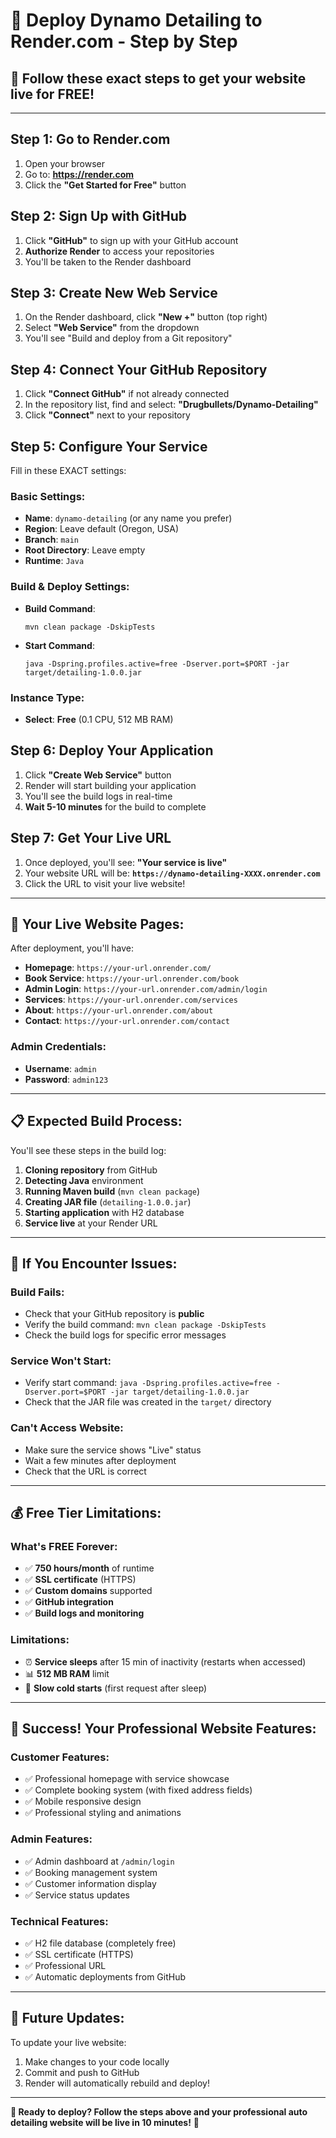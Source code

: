 # 🚀 Deploy Dynamo Detailing to Render.com - Step by Step

## 🎯 Follow these exact steps to get your website live for FREE!

---

## Step 1: Go to Render.com
1. Open your browser
2. Go to: **https://render.com**
3. Click the **"Get Started for Free"** button

## Step 2: Sign Up with GitHub
1. Click **"GitHub"** to sign up with your GitHub account
2. **Authorize Render** to access your repositories
3. You'll be taken to the Render dashboard

## Step 3: Create New Web Service
1. On the Render dashboard, click **"New +"** button (top right)
2. Select **"Web Service"** from the dropdown
3. You'll see "Build and deploy from a Git repository"

## Step 4: Connect Your GitHub Repository
1. Click **"Connect GitHub"** if not already connected
2. In the repository list, find and select:
   **"Drugbullets/Dynamo-Detailing"**
3. Click **"Connect"** next to your repository

## Step 5: Configure Your Service
Fill in these EXACT settings:

### Basic Settings:
- **Name**: `dynamo-detailing` (or any name you prefer)
- **Region**: Leave default (Oregon, USA)
- **Branch**: `main`
- **Root Directory**: Leave empty
- **Runtime**: `Java`

### Build & Deploy Settings:
- **Build Command**: 
  ```
  mvn clean package -DskipTests
  ```
- **Start Command**: 
  ```
  java -Dspring.profiles.active=free -Dserver.port=$PORT -jar target/detailing-1.0.0.jar
  ```

### Instance Type:
- **Select**: **Free** (0.1 CPU, 512 MB RAM)

## Step 6: Deploy Your Application
1. Click **"Create Web Service"** button
2. Render will start building your application
3. You'll see the build logs in real-time
4. **Wait 5-10 minutes** for the build to complete

## Step 7: Get Your Live URL
1. Once deployed, you'll see: **"Your service is live"**
2. Your website URL will be: **`https://dynamo-detailing-XXXX.onrender.com`**
3. Click the URL to visit your live website!

---

## 🎉 Your Live Website Pages:

After deployment, you'll have:
- **Homepage**: `https://your-url.onrender.com/`
- **Book Service**: `https://your-url.onrender.com/book`
- **Admin Login**: `https://your-url.onrender.com/admin/login`
- **Services**: `https://your-url.onrender.com/services`
- **About**: `https://your-url.onrender.com/about`
- **Contact**: `https://your-url.onrender.com/contact`

### Admin Credentials:
- **Username**: `admin`
- **Password**: `admin123`

---

## 📋 Expected Build Process:

You'll see these steps in the build log:
1. **Cloning repository** from GitHub
2. **Detecting Java** environment
3. **Running Maven build** (`mvn clean package`)
4. **Creating JAR file** (`detailing-1.0.0.jar`)
5. **Starting application** with H2 database
6. **Service live** at your Render URL

---

## 🔧 If You Encounter Issues:

### Build Fails:
- Check that your GitHub repository is **public**
- Verify the build command: `mvn clean package -DskipTests`
- Check the build logs for specific error messages

### Service Won't Start:
- Verify start command: `java -Dspring.profiles.active=free -Dserver.port=$PORT -jar target/detailing-1.0.0.jar`
- Check that the JAR file was created in the `target/` directory

### Can't Access Website:
- Make sure the service shows "Live" status
- Wait a few minutes after deployment
- Check that the URL is correct

---

## 💰 Free Tier Limitations:

### What's FREE Forever:
- ✅ **750 hours/month** of runtime
- ✅ **SSL certificate** (HTTPS)
- ✅ **Custom domains** supported
- ✅ **GitHub integration**
- ✅ **Build logs and monitoring**

### Limitations:
- ⏰ **Service sleeps** after 15 min of inactivity (restarts when accessed)
- 📊 **512 MB RAM** limit
- 🔄 **Slow cold starts** (first request after sleep)

---

## 🎊 Success! Your Professional Website Features:

### Customer Features:
- ✅ Professional homepage with service showcase
- ✅ Complete booking system (with fixed address fields)
- ✅ Mobile responsive design
- ✅ Professional styling and animations

### Admin Features:
- ✅ Admin dashboard at `/admin/login`
- ✅ Booking management system
- ✅ Customer information display
- ✅ Service status updates

### Technical Features:
- ✅ H2 file database (completely free)
- ✅ SSL certificate (HTTPS)
- ✅ Professional URL
- ✅ Automatic deployments from GitHub

---

## 🔄 Future Updates:

To update your live website:
1. Make changes to your code locally
2. Commit and push to GitHub
3. Render will automatically rebuild and deploy!

---

**🚀 Ready to deploy? Follow the steps above and your professional auto detailing website will be live in 10 minutes!** 🎉
